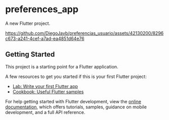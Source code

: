# preferences_app

A new Flutter project.

https://github.com/DiegoJavb/preferencias_usuario/assets/42130200/8296c673-a241-4cef-a7ad-ea4851d64e76



## Getting Started

This project is a starting point for a Flutter application.

A few resources to get you started if this is your first Flutter project:

- [Lab: Write your first Flutter app](https://docs.flutter.dev/get-started/codelab)
- [Cookbook: Useful Flutter samples](https://docs.flutter.dev/cookbook)

For help getting started with Flutter development, view the
[online documentation](https://docs.flutter.dev/), which offers tutorials,
samples, guidance on mobile development, and a full API reference.
